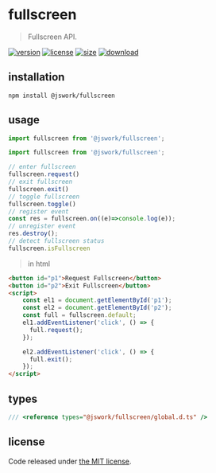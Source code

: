 # fullscreen
> Fullscreen API.

[![version][version-image]][version-url]
[![license][license-image]][license-url]
[![size][size-image]][size-url]
[![download][download-image]][download-url]

## installation
```shell
npm install @jswork/fullscreen
```

## usage
```js
import fullscreen from '@jswork/fullscreen';

import fullscreen from '@jswork/fullscreen';

// enter fullscreen
fullscreen.request()
// exit fullscreen
fullscreen.exit()
// toggle fullscreen
fullscreen.toggle()
// register event
const res = fullscreen.on((e)=>console.log(e));
// unregister event
res.destroy();
// detect fullscreen status
fullscreen.isFullscreen
```

> in html
```html
<button id="p1">Request Fullscreen</button>
<button id="p2">Exit Fullscreen</button>
<script>
    const el1 = document.getElementById('p1');
    const el2 = document.getElementById('p2');
    const full = fullscreen.default;
    el1.addEventListener('click', () => {
      full.request();
    });

    el2.addEventListener('click', () => {
      full.exit();
    });
</script>
```

## types
```ts
/// <reference types="@jswork/fullscreen/global.d.ts" />
```

## license
Code released under [the MIT license](https://github.com/afeiship/fullscreen/blob/master/LICENSE.txt).

[version-image]: https://img.shields.io/npm/v/@jswork/fullscreen
[version-url]: https://npmjs.org/package/@jswork/fullscreen

[license-image]: https://img.shields.io/npm/l/@jswork/fullscreen
[license-url]: https://github.com/afeiship/fullscreen/blob/master/LICENSE.txt

[size-image]: https://img.shields.io/bundlephobia/minzip/@jswork/fullscreen
[size-url]: https://github.com/afeiship/fullscreen/blob/master/dist/index.min.js

[download-image]: https://img.shields.io/npm/dm/@jswork/fullscreen
[download-url]: https://www.npmjs.com/package/@jswork/fullscreen
